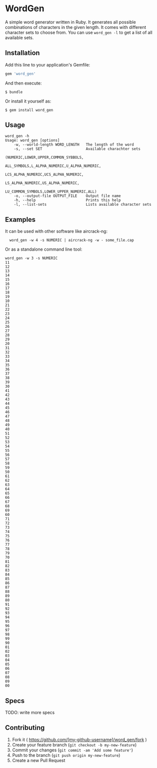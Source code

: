 # WordGen

A simple word generator written in Ruby. It generates all possible combinations
of characters in the given length. It comes with different character sets to choose from.
You can use `word_gen -l` to get a list of all available sets.

## Installation

Add this line to your application's Gemfile:

```ruby
gem 'word_gen'
```

And then execute:

    $ bundle

Or install it yourself as:

    $ gem install word_gen

## Usage

```
word_gen -h
Usage: word_gen [options]
    -w, --world-length WORD_LENGTH   The length of the word
    -s, --set SET                    Available charachter sets
                                      (NUMERIC,LOWER,UPPER,COMMON_SYBBOLS,
                                      ALL_SYMBOLS,L_ALPHA_NUMERIC,U_ALPHA_NUMERIC,
                                      LCS_ALPHA_NUMERIC,UCS_ALPHA_NUMERIC,
                                      LS_ALPHA_NUMERIC,US_ALPHA_NUMERIC,
                                      LU_COMMON_SYMBOLS,LOWER_UPPER_NUMERIC,ALL)
    -o, --output-file OUTPUT_FILE    Output file name
    -h, --help                       Prints this help
    -l, --list-sets                  Lists available character sets
```

## Examples

It can be used with other software like aircrack-ng:

```
  word_gen -w 4 -s NUMERIC | aircrack-ng -w - some_file.cap
```

Or as a standalone command line tool:
```
word_gen -w 3 -s NUMERIC
11
12
13
14
15
16
17
18
19
10
21
22
23
24
25
26
27
28
29
20
31
32
33
34
35
36
37
38
39
30
41
42
43
44
45
46
47
48
49
40
51
52
53
54
55
56
57
58
59
50
61
62
63
64
65
66
67
68
69
60
71
72
73
74
75
76
77
78
79
70
81
82
83
84
85
86
87
88
89
80
91
92
93
94
95
96
97
98
99
90
01
02
03
04
05
06
07
08
09
00
```

## Specs

TODO: write more specs


## Contributing

1. Fork it ( https://github.com/[my-github-username]/word_gen/fork )
2. Create your feature branch (`git checkout -b my-new-feature`)
3. Commit your changes (`git commit -am 'Add some feature'`)
4. Push to the branch (`git push origin my-new-feature`)
5. Create a new Pull Request
